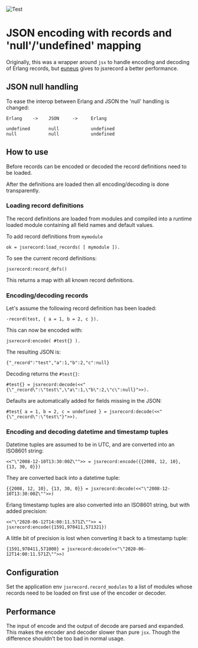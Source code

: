 ![Test](https://github.com/zotonic/jsxrecord/workflows/Test/badge.svg)

# JSON encoding with records and 'null'/'undefined' mapping

Originally, this was a wrapper around `jsx` to handle encoding and decoding of Erlang records, but [euneus](https://github.com/williamthome/euneus) gives to
jsxrecord a better performance.

## JSON null handling

To ease the interop between Erlang and JSON the 'null' handling is changed:

    Erlang    ->    JSON     ->     Erlang

    undefined       null            undefined
    null            null            undefined


## How to use

Before records can be encoded or decoded the record definitions need to be loaded.

After the definitions are loaded then all encoding/decoding is done transparently.

### Loading record definitions

The record definitions are loaded from modules and compiled into a runtime loaded module
containing all field names and default values.

To add record definitions from `mymodule`

    ok = jsxrecord:load_records( [ mymodule ]).

To see the current record definitions:

    jsxrecord:record_defs()

This returns a map with all known record definitions.

### Encoding/decoding records

Let's assume the following record definition has been loaded:

    -record(test, { a = 1, b = 2, c }).

This can now be encoded with:

    jsxrecord:encode( #test{} ).

The resulting JSON is:

    {"_record":"test","a":1,"b":2,"c":null}

Decoding returns the `#test{}`:

    #test{} = jsxrecord:decode(<<"{\"_record\":\"test\",\"a\":1,\"b\":2,\"c\":null}">>).

Defaults are automatically added for fields missing in the JSON:

    #test{ a = 1, b = 2, c = undefined } = jsxrecord:decode(<<"{\"_record\":\"test\"}">>).

### Encoding and decoding datetime and timestamp tuples

Datetime tuples are assumed to be in UTC, and are converted into an ISO8601 string:

    <<"\"2008-12-10T13:30:00Z\"">> = jsxrecord:encode({{2008, 12, 10}, {13, 30, 0}})

They are converted back into a datetime tuple:

    {{2008, 12, 10}, {13, 30, 0}} = jsxrecord:decode(<<"\"2008-12-10T13:30:00Z\"">>)

Erlang timestamp tuples are also converted into an ISO8601 string, but with added precision:

    <<"\"2020-06-12T14:00:11.571Z\"">> = jsxrecord:encode({1591,970411,571321})

A little bit of precision is lost when converting it back to a timestamp tuple:

    {1591,970411,571000} = jsxrecord:decode(<<"\"2020-06-12T14:00:11.571Z\"">>)


## Configuration

Set the application env `jsxrecord.record_modules` to a list of modules whose records need to
be loaded on first use of the encoder or decoder.


## Performance

The input of encode and the output of decode are parsed and expanded.
This makes the encoder and decoder slower than pure `jsx`.
Though the difference shouldn't be too bad in normal usage.
